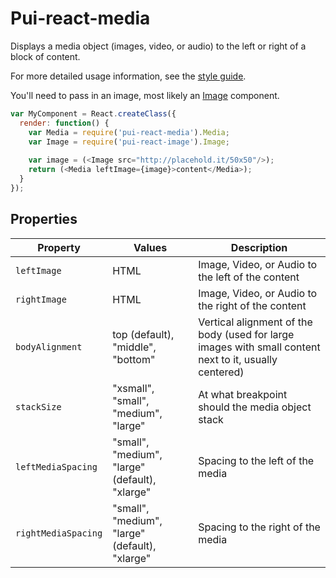 # Pui-react-media

Displays a media object (images, video, or audio) to the left or right of a block of content.

For more detailed usage information, see the [style guide](http://styleguide.cfapps.io/react_beta.html#media_react).

You'll need to pass in an image, most likely an [Image](http://styleguide.cfapps.io/react_beta.html#image_react) component.

```js
var MyComponent = React.createClass({
  render: function() {
    var Media = require('pui-react-media').Media;
    var Image = require('pui-react-image').Image;
    
    var image = (<Image src="http://placehold.it/50x50"/>);
    return (<Media leftImage={image}>content</Media>);
  }
});
```

## Properties

Property            | Values                                         | Description
------------------- | ---------------------------------------------- | --------------------------------------------------------------------------
`leftImage`         | HTML                                           | Image, Video, or Audio to the left of the content
`rightImage`        | HTML                                           | Image, Video, or Audio to the right of the content
`bodyAlignment`     | top (default), "middle", "bottom"              | Vertical alignment of the body (used for large images with small content next to it, usually centered)
`stackSize    `     | "xsmall", "small", "medium", "large"           | At what breakpoint should the media object stack
`leftMediaSpacing`  | "small", "medium", "large" (default), "xlarge" | Spacing to the left of the media
`rightMediaSpacing` | "small", "medium", "large" (default), "xlarge" | Spacing to the right of the media

